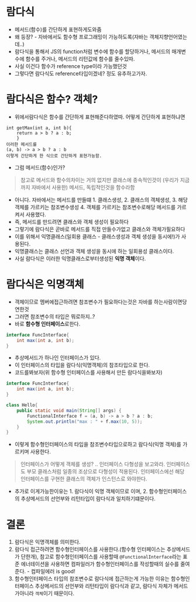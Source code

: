 # 람다식

- 메서드(함수)를 간단하게 표현하게도와줌
- 왜 등장? - 자바에서도 함수형 프로그래밍이 가능하도록(자바는 객체지향언어였는데..)
- 람다식을 통해서 JS의 function처럼 변수에 함수를 할당하거나, 메서드의 매개변수에 함수를 주거나, 메서드의 리턴값에 함수를 줄수있따.
- 사실 이건다 함수가 reference type이라 가능했던것
- 그렇다면 람다식도 reference타입이겠네? 정도 유추하고가자.

# 람다식은 함수?  객체?
- 위에서람다식은 함수를 간단하게 표현해준다하였따. 어떻게 간단하게 표현하냐면
```
int getMax(int a, int b){
    return a > b ? a : b;
    }
이러한 메서드를
(a, b) -> a > b ? a : b
이렇게 간단하게 한 식으로 간단하게 표현가능함.
```
- 그럼 메서드(함수)인가?
> 참고로 메서드와 함수의차이는 거의 없지만 클래스에 종속적인것이 (우리가 지금까지 자바에서 사용한) 메서드, 독립적인것을 함수라함

- 아니다. 자바에서는 메서드를 만들떄 1. 클래스생성, 2. 클래스의 객체생성, 3. 해당 객체를 가르키는 참조변수생성 4. 객체를 가르키는 참조변수로해당 메서드를 가르켜서 사용했다.
- 즉, 메서드를 만드려면 클래스와 객체 생성이 필요하다
- 그렇기에 람다식은 곧바로 메서드를 직접 만들수가없고 클래스와 객체가필요하다
- 이를 위해서 익명클래스(일회용 클래스 - 클래스생성과 객체 생성을 동시에!)가 사용된다.
- 익명클래스는 클래스 선언과 객체 생성을 동시에 하는 일회용성 클래스이다.
- 사실 람다식은 이러한 익명클래스로부터생성된 **익명 객체**이다.

# 람다식은 익명객체
- 객체이므로 멤버에접근하려면 참조변수가 필요하다는것은 자바를 하는사람이면당연한것
- 그러면 참조변수의 타입은 뭐로하지..?
- 바로 **함수형 인터페이스**로한다.

```java
interface FuncInterface{
    int max(int a, int b);
}
```
- 추상메서드가 하나인 인터페이스가 있다.
- 이 인터페이스의 타입을 람다식(익명객체)의 참조타입으로 한다.
- 코드를봐보자(위 함수형 인터페이스를 사용해서 만든 람다식을봐보자)
```java
interface FuncInterface{
    int max(int a, int b);
}

class Hello{
    public static void main(String[] args) {
        FunctionalInterface f = (a, b) -> a > b ? a : b;
        System.out.println("max : " + f.max(10, 5));
    }
}
```
- 이렇게 함수형인터페이스의 타입을 참조변수타입으로하고 람다식(익명 객체)를 가르키며 사용한다.

> 인터페이스가 어떻게 객체를 생성? .. 인터페이스 다형성을 보고와라. 인터페이스도 부모 클래스처럼 일종의 조상으로 다형성이 적용된다. 인터페이스에선 해당 인터페이스를 구현한 클래스의 객체가 인스턴스로 와야한다.

- 추가로 이게가능한이유는 1. 람다식이 익명 객체이므로 이며, 2. 함수형인터페이스의 추상메서드의 선언부와 리턴타입이 람다식과 일치하기떄문이다.

# 결론
1. 람다식은 익명객체를 의미한다.
2. 람다식 접근하려면 함수형인터페이스를 사용한다.(함수형 인터페이스는 추상메서드가 단한개), 참고로 함수형인터페이스를 사용할때 `@FunctionalInterface`라는 표준 에너테이션을 사용하면 컴파일러가 함수형인터페이스를 작성할때의 실수를 줄여준다. - 컴파일에러 is good!
3. 함수형인터페이스 타입의 참조변수로 람다식에 접근하는게 가능한 이유는 함수형인터페이스 추상메서드의 선언부와 리턴타입이 람다식과 같고, 람다식 자체가 메서드가아니라 `객체`이기 때문이다.